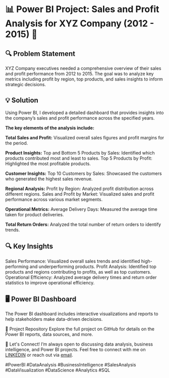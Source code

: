 # 📊 Power BI Project: Sales and Profit Analysis for XYZ Company (2012 - 2015) 🚀

## 🔍 Problem Statement
XYZ Company executives needed a comprehensive overview of their sales and profit performance from 2012 to 2015. The goal was to analyze key metrics including profit by region, top products, and sales insights to inform strategic decisions.

## 💡 Solution
Using Power BI, I developed a detailed dashboard that provides insights into the company’s sales and profit performance across the specified years. 

**The key elements of the analysis include:**

**Total Sales and Profit:** Visualized overall sales figures and profit margins for the period.

**Product Insights:** 
 Top and Bottom 5 Products by Sales: Identified which products contributed most and least to sales.
 Top 5 Products by Profit: Highlighted the most profitable products.
 
**Customer Insights:** 
 Top 10 Customers by Sales: Showcased the customers who generated the highest sales revenue.
 
**Regional Analysis:** 
  Profit by Region: Analyzed profit distribution across different regions.
  Sales and Profit by Market: Visualized sales and profit performance across various market segments.
  
**Operational Metrics:** 
  Average Delivery Days: Measured the average time taken for product deliveries.
  
**Total Return Orders:** 
  Analyzed the total number of return orders to identify trends.

## 🔍 Key Insights

Sales Performance: Visualized overall sales trends and identified high-performing and underperforming products.
Profit Analysis: Identified top products and regions contributing to profits, as well as top customers.
Operational Efficiency: Analyzed average delivery times and return order statistics to improve operational efficiency.

## 🖥️ Power BI Dashboard
The Power BI dashboard includes interactive visualizations and reports to help stakeholders make data-driven decisions.


🔗 Project Repository
Explore the full project on GitHub for details on the Power BI reports, data sources, and more.

💬 Let's Connect!
I’m always open to discussing data analysis, business intelligence, and Power BI projects. Feel free to connect with me on [LINKEDIN](https://www.linkedin.com/in/aakash-verma-669062269/)
 or reach out via [email](kumawataksh112@gmail.com).

#PowerBI #DataAnalysis #BusinessIntelligence #SalesAnalysis #DataVisualization #DataScience #Analytics #SQL
